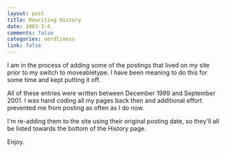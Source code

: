 ```yaml
--- 
layout: post
title: Rewriting History
date: 2003-3-4
comments: false
categories: nerdliness
link: false
---
```

I am in the process of adding some of the postings that lived on my site prior to my switch to moveabletype. I have been meaning to do this for some time and kept putting it off.

All of these entries were written between December 1999 and September 2001. I was hand coding all my pages back then and additional effort prevented me from posting as often as I do now.

I'm re-adding them to the site using their original posting date, so they'll all be listed towards the bottom of the History page.

Enjoy.
